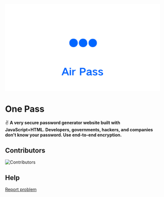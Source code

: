 ![One Pass Banner](assets/images/banner.png)

# One Pass


✌ __A very secure password generator website built with JavaScript+HTML. Developers, governments, hackers, and companies don't know your password. Use end-to-end encryption.__

## Contributors

![Contributors](https://opencollective.com/On-Pass/contributors.svg?width=890&button=false)

## Help

[Report problem](mailto:devhuang000@outlook.com) 
